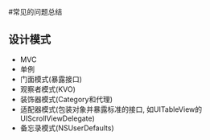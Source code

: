 #常见的问题总结
## 设计模式
* MVC
* 单例
* 门面模式(暴露接口)
* 观察者模式(KVO)
* 装饰器模式(Category和代理)
* 适配器模式(包装对象并暴露标准的接口, 如UITableView的 UIScrollViewDelegate)
* 备忘录模式(NSUserDefaults)

